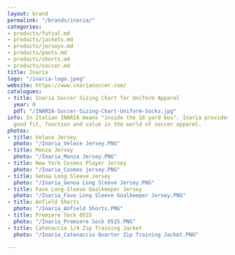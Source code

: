 ```yaml
---
layout: brand
permalink: "/brands/inaria/"
categories:
- products/futsal.md
- products/jackets.md
- products/jerseys.md
- products/pants.md
- products/shorts.md
- products/soccer.md
title: Inaria
logo: "/inaria-logo.jpeg"
website: https://www.inariasoccer.com/
catalogues:
- title: Inaria Soccer Sizing Chart for Uniform Apparel
  year: 0
  pdf: "/INARIA-Soccer-Sizing-Chart-Uniform-Socks.jpg"
info: In Italian INARIA means "inside the 18 yard box". Inaria provides apparel with
  good fit, function and value in the world of soccer apparel.
photos:
- title: Veloce Jersey
  photo: "/Inaria_Veloce Jersey.PNG"
- title: Monza Jersey
  photo: "/Inaria_Monza Jersey.PNG"
- title: New York Cosmos Player Jersey
  photo: "/Inaria_Cosmos jersey.PNG"
- title: Genoa Long Sleeve Jersey
  photo: "/Inaria_Genoa Long Sleeve Jersey.PNG"
- title: Favo Long-Sleeve Goalkeeper Jersey
  photo: "/Inaria_Favo Long Sleeve Goalkeeper Jersey.PNG"
- title: Anfield Shorts
  photo: "/Inaria_Anfield Shorts.PNG"
- title: Premiere Sock 0515
  photo: "/Inaria_Premiere Sock 0515.PNG"
- title: Catenaccio 1/4 Zip Training Jacket
  photo: "/Inaria_Catenaccio Quarter Zip Training Jacket.PNG"

---
```

